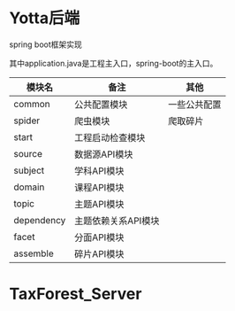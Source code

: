 # Yotta后端
spring boot框架实现

其中application.java是工程主入口，spring-boot的主入口。

|模块名 | 备注 | 其他|
|----|------|---- |
|common | 公共配置模块  | 一些公共配置
|spider | 爬虫模块  | 爬取碎片
|start | 工程启动检查模块  | 
|source | 数据源API模块  | 
|subject | 学科API模块  | 
|domain | 课程API模块  | 
|topic | 主题API模块  | 
|dependency | 主题依赖关系API模块  | 
|facet | 分面API模块  | 
|assemble | 碎片API模块  | 




# TaxForest_Server
